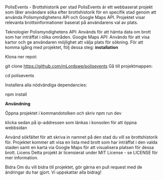 PolisEvents - Brottshistorik per stad
PolisEvents är ett webbaserat projekt som låter användare söka efter brottshistorik för en specifik stad genom att använda Polismyndighetens API och Google Maps API. Projektet visar relevanta brottsinformationer baserat på användarens val av plats.

Teknologier
Polismyndighetens API: Används för att hämta data om brott som har inträffat i olika områden.
Google Maps API: Används för att visa kartor och ge användaren möjlighet att välja plats för sökning.
För att komma igång med projektet, följ dessa steg:
**installation**

Klona ner repot:

git clone https://github.com/mLordswe/polisevents
Gå till projektmappen:


cd polisevents


Installera alla nödvändiga dependancies:

npm install

**Användning**

Öppna projektet i kommandotolken och skriv npm run dev

klicka sedan på ip-addressen som länkas i konsolen för att öppna webbsidan


Använd sökfältet för att skriva in namnet på den stad du vill se brottshistorik för.
Projektet kommer att visa en lista med brott som har inträffat i den valda staden samt en karta via Google Maps för att visualisera platsen för dessa brott.
Licens
Detta projekt är licensierat under MIT License - se LICENSE för mer information.

Bidra
Om du vill bidra till projektet, gör gärna en pull request med de ändringar du har gjort. Vi uppskattar alla bidrag!

